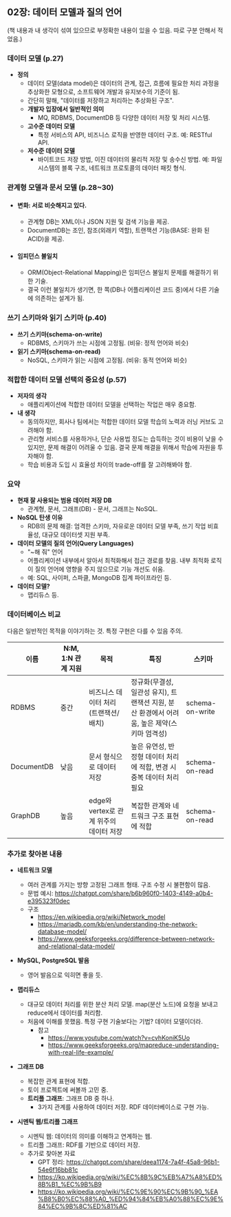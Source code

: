 ## 02장: 데이터 모델과 질의 언어

(책 내용과 내 생각이 섞여 있으므로 부정확한 내용이 있을 수 있음. 따로 구분 안해서 적었음.)

### 데이터 모델 (p.27)
- **정의**
  - 데이터 모델(data model)은 데이터의 관계, 접근, 흐름에 필요한 처리 과정을 추상화한 모형으로, 소프트웨어 개발과 유지보수의 기준이 됨.
  - 간단히 말해, "데이터를 저장하고 처리하는 추상화된 구조".
  - **개발자 입장에서 일반적인 의미**
    - MQ, RDBMS, DocumentDB 등 다양한 데이터 저장 및 처리 시스템.
  - **고수준 데이터 모델**
    - 특정 서비스의 API, 비즈니스 로직을 반영한 데이터 구조. 예: RESTful API.
  - **저수준 데이터 모델**
    - 바이트코드 저장 방법, 이진 데이터의 물리적 저장 및 송수신 방법. 예: 파일 시스템의 블록 구조, 네트워크 프로토콜의 데이터 패킷 형식.

### 관계형 모델과 문서 모델 (p.28~30)
- #### **변화**: 서로 비슷해지고 있다.
  - 관계형 DB는 XML이나 JSON 지원 및 검색 기능을 제공.
  - DocumentDB는 조인, 참조(외래키 역할), 트랜잭션 기능(BASE: 완화 된 ACID)을 제공.
- #### **임피던스 불일치**
  - ORM(Object-Relational Mapping)은 임피던스 불일치 문제를 해결하기 위한 기술.
  - 결국 이런 불일치가 생기면, 한 쪽(DB나 어플리케이션 코드 중)에서 다른 기술에 의존하는 설계가 됨.

### 쓰기 스키마와 읽기 스키마 (p.40)
- **쓰기 스키마(schema-on-write)**
  - RDBMS, 스키마가 쓰는 시점에 고정됨. (비유: 정적 언어와 비슷)
- **읽기 스키마(schema-on-read)**
  - NoSQL, 스키마가 읽는 시점에 고정됨. (비유: 동적 언어와 비슷)

### 적합한 데이터 모델 선택의 중요성 (p.57)
- **저자의 생각**
  - 애플리케이션에 적합한 데이터 모델을 선택하는 작업은 매우 중요함.
- **내 생각**
  - 동의하지만, 회사나 팀에서는 적합한 데이터 모델 학습의 노력과 러닝 커브도 고려해야 함.
  - 관리형 서비스를 사용하거나, 단순 사용법 정도는 습득하는 것이 비용이 낮을 수 있지만, 문제 해결이 어려울 수 있음. 결국 문제 해결을 위해서 학습에 자원을 투자해야 함.
  - 학습 비용과 도입 시 효율성 차이의 trade-off를 잘 고려해봐야 함.

### 요약
- **현재 잘 사용되는 범용 데이터 저장 DB**
  - 관계형, 문서, 그래프(DB) - 문서, 그래프는 NoSQL.
- **NoSQL 탄생 이유**
  - RDB의 문제 해결: 엄격한 스키마, 자유로운 데이터 모델 부족, 쓰기 작업 비효율성, 대규모 데이터셋 지원 부족.
- **데이터 모델의 질의 언어(Query Languages)**
  - "~해 줘" 언어
  - 어플리케이션 내부에서 알아서 최적화해서 접근 경로를 찾음. 내부 최적화 로직이 질의 언어에 영향을 주지 않으므로 기능 개선도 쉬움. 
  - 예: SQL, 사이퍼, 스파클, MongoDB 집계 파이프라인 등.
- **데이터 모델?**
  - 맵리듀스 등.

### 데이터베이스 비교

다음은 일반적인 목적을 이야기하는 것. 특정 구현은 다를 수 있음 주의.

|  이름 | N:M, 1:N 관계 지원 |  목적 | 특징 |  스키마 |
|---|---|---|---|---|
|  RDBMS | 중간 | 비즈니스 데이터 처리(트랜잭션/배치) | 정규화(무결성, 일관성 유지), 트랜잭션 지원, 분산 환경에서 어려움, 높은 제약(스키마 엄격성) | schema-on-write |
|  DocumentDB | 낮음 | 문서 형식으로 데이터 저장 | 높은 유연성, 반정형 데이터 처리에 적합, 변경 시 중복 데이터 처리 필요 | schema-on-read |
|  GraphDB | 높음 | edge와 vertex로 관계 위주의 데이터 저장 | 복잡한 관계와 네트워크 구조 표현에 적합 | schema-on-read |

### 추가로 찾아본 내용
- **네트워크 모델**
  - 여러 관계를 가지는 방향 고정된 그래프 형태. 구조 수정 시 불편함이 많음.
  - 문법 예시: https://chatgpt.com/share/b6b960f0-1403-4149-a0b4-e395323f0dec 
  - 구조
    - https://en.wikipedia.org/wiki/Network_model
    - https://mariadb.com/kb/en/understanding-the-network-database-model/
    - https://www.geeksforgeeks.org/difference-between-network-and-relational-data-model/

- **MySQL, PostgreSQL 발음**
  - 영어 발음으로 익히면 좋을 듯.
- **맵리듀스**
  - 대규모 데이터 처리를 위한 분산 처리 모델. map(분산 노드)에 요청을 보내고 reduce에서 데이터를 처리함.
  - 처음에 이해를 못했음. 특정 구현 기술보다는 기법? 데이터 모델이더라.
    - 참고
      - https://www.youtube.com/watch?v=cvhKoniK5Uo
      - https://www.geeksforgeeks.org/mapreduce-understanding-with-real-life-example/
- **그래프 DB**
  - 복잡한 관계 표현에 적합. 
  - 토이 프로젝트에 써볼까 고민 중.
  - **트리플 그래프**: 그래프 DB 중 하나.
    - 3가지 관계를 사용하여 데이터 저장. RDF 데이터베이스로 구현 가능.
- **시멘틱 웹/트리플 그래프**
  - 시멘틱 웹: 데이터의 의미를 이해하고 연계하는 웹.
  - 트리플 그래프: RDF를 기반으로 데이터 저장.
  - 추가로 찾아본 자료
    - GPT 정리: https://chatgpt.com/share/deea1174-7a4f-45a8-96b1-54e6f16bb81c
    - https://ko.wikipedia.org/wiki/%EC%8B%9C%EB%A7%A8%ED%8B%B1_%EC%9B%B9
    - https://ko.wikipedia.org/wiki/%EC%9E%90%EC%9B%90_%EA%B8%B0%EC%88%A0_%ED%94%84%EB%A0%88%EC%9E%84%EC%9B%8C%ED%81%AC